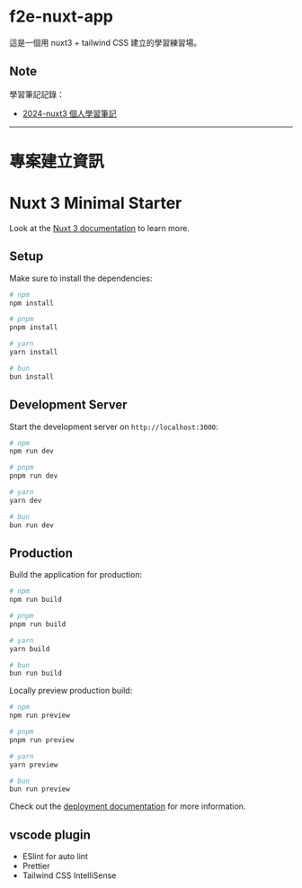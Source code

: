 # f2e-nuxt-app

這是一個用 nuxt3 + tailwind CSS 建立的學習練習場。

## Note

學習筆記記錄：

- [2024-nuxt3 個人學習筆記](https://hackmd.io/gAFgp8TdRyqzVM_EzFlmOA?both)

---

# 專案建立資訊

# Nuxt 3 Minimal Starter

Look at the [Nuxt 3 documentation](https://nuxt.com/docs/getting-started/introduction) to learn more.

## Setup

Make sure to install the dependencies:

```bash
# npm
npm install

# pnpm
pnpm install

# yarn
yarn install

# bun
bun install
```

## Development Server

Start the development server on `http://localhost:3000`:

```bash
# npm
npm run dev

# pnpm
pnpm run dev

# yarn
yarn dev

# bun
bun run dev
```

## Production

Build the application for production:

```bash
# npm
npm run build

# pnpm
pnpm run build

# yarn
yarn build

# bun
bun run build
```

Locally preview production build:

```bash
# npm
npm run preview

# pnpm
pnpm run preview

# yarn
yarn preview

# bun
bun run preview
```

Check out the [deployment documentation](https://nuxt.com/docs/getting-started/deployment) for more information.

## vscode plugin

- ESlint for auto lint
- Prettier
- Tailwind CSS IntelliSense
